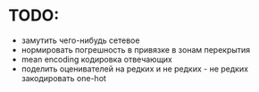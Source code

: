 # TODO:

- замутить чего-нибудь сетевое
- нормировать погрешность в привязке в зонам перекрытия
- mean encoding кодировка отвечающих
- поделить оценивателей на редких и не редких - не редких закодировать one-hot

